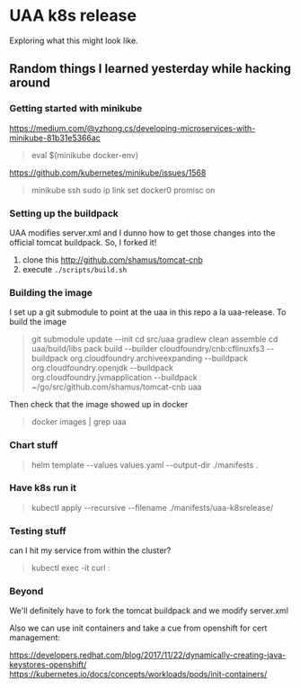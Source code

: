 # UAA k8s release

Exploring what this might look like.

## Random things I learned yesterday while hacking around

### Getting started with minikube

https://medium.com/@yzhong.cs/developing-microservices-with-minikube-81b31e5366ac
> eval $(minikube docker-env)

https://github.com/kubernetes/minikube/issues/1568
> minikube ssh
> sudo ip link set docker0 promisc on

### Setting up the buildpack

UAA modifies server.xml and I dunno how to get those changes into the official tomcat buildpack. So, I forked it!

1. clone this http://github.com/shamus/tomcat-cnb
2. execute `./scripts/build.sh`

### Building the image

I set up a git submodule to point at the uaa in this repo a la uaa-release.
To build the image
> git submodule update --init
> cd src/uaa
> gradlew clean assemble
> cd uaa/build/libs
> pack build --builder cloudfoundry/cnb:cflinuxfs3 --buildpack org.cloudfoundry.archiveexpanding --buildpack org.cloudfoundry.openjdk --buildpack org.cloudfoundry.jvmapplication --buildpack ~/go/src/github.com/shamus/tomcat-cnb uaa

Then check that the image showed up in docker

> docker images | grep uaa

### Chart stuff
> helm template --values values.yaml --output-dir ./manifests .

### Have k8s run it
> kubectl apply --recursive --filename ./manifests/uaa-k8srelease/

### Testing stuff
can I hit my service from within the cluster?
> kubectl exec -it <pod id> curl <cluster ip>:<service port>

### Beyond 

We'll definitely have to fork the tomcat buildpack and we modify
server.xml

Also we can use init containers and take a cue from openshift for cert
management:

https://developers.redhat.com/blog/2017/11/22/dynamically-creating-java-keystores-openshift/
https://kubernetes.io/docs/concepts/workloads/pods/init-containers/

